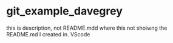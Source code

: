 # git_example_davegrey
this is description, not README.mdd
where this not shoiwng the README.md I created in. VScode
